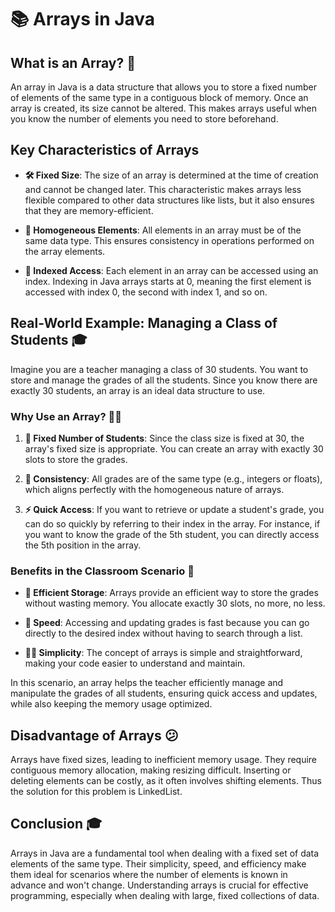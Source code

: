 # 📚 Arrays in Java

## What is an Array? 🤔

An array in Java is a data structure that allows you to store a fixed number of elements of the same type in a contiguous block of memory. Once an array is created, its size cannot be altered. This makes arrays useful when you know the number of elements you need to store beforehand.

## Key Characteristics of Arrays

- **🛠️ Fixed Size**: The size of an array is determined at the time of creation and cannot be changed later. This characteristic makes arrays less flexible compared to other data structures like lists, but it also ensures that they are memory-efficient.
  
- **🧩 Homogeneous Elements**: All elements in an array must be of the same data type. This ensures consistency in operations performed on the array elements.

- **🎯 Indexed Access**: Each element in an array can be accessed using an index. Indexing in Java arrays starts at 0, meaning the first element is accessed with index 0, the second with index 1, and so on.

## Real-World Example: Managing a Class of Students 🎓

Imagine you are a teacher managing a class of 30 students. You want to store and manage the grades of all the students. Since you know there are exactly 30 students, an array is an ideal data structure to use. 

### Why Use an Array? 🤷‍♀️

1. **🛑 Fixed Number of Students**: Since the class size is fixed at 30, the array's fixed size is appropriate. You can create an array with exactly 30 slots to store the grades.

2. **🎨 Consistency**: All grades are of the same type (e.g., integers or floats), which aligns perfectly with the homogeneous nature of arrays.

3. **⚡ Quick Access**: If you want to retrieve or update a student's grade, you can do so quickly by referring to their index in the array. For instance, if you want to know the grade of the 5th student, you can directly access the 5th position in the array.

### Benefits in the Classroom Scenario 🏫

- **💾 Efficient Storage**: Arrays provide an efficient way to store the grades without wasting memory. You allocate exactly 30 slots, no more, no less.

- **🚀 Speed**: Accessing and updating grades is fast because you can go directly to the desired index without having to search through a list.

- **🧑‍💻 Simplicity**: The concept of arrays is simple and straightforward, making your code easier to understand and maintain.

In this scenario, an array helps the teacher efficiently manage and manipulate the grades of all students, ensuring quick access and updates, while also keeping the memory usage optimized.

## Disadvantage of Arrays 😕

Arrays have fixed sizes, leading to inefficient memory usage. They require contiguous memory allocation, making resizing difficult. Inserting or deleting elements can be costly, as it often involves shifting elements. Thus the solution for this problem is LinkedList. 

## Conclusion 🎓

Arrays in Java are a fundamental tool when dealing with a fixed set of data elements of the same type. Their simplicity, speed, and efficiency make them ideal for scenarios where the number of elements is known in advance and won't change. Understanding arrays is crucial for effective programming, especially when dealing with large, fixed collections of data.
